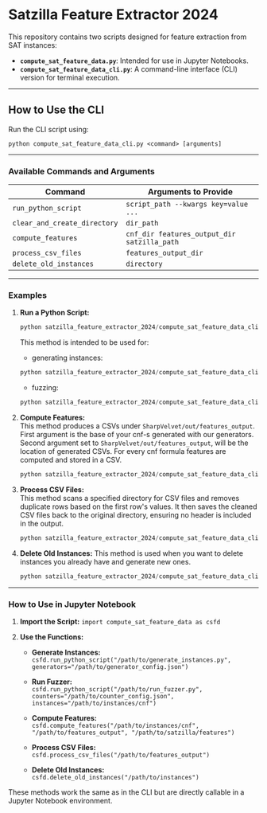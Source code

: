 # Satzilla Feature Extractor 2024

This repository contains two scripts designed for feature extraction from SAT instances:

- **`compute_sat_feature_data.py`**: Intended for use in Jupyter Notebooks.
- **`compute_sat_feature_data_cli.py`**: A command-line interface (CLI) version for terminal execution.

---

## How to Use the CLI

Run the CLI script using:

`python compute_sat_feature_data_cli.py <command> [arguments]`

---

### **Available Commands and Arguments**

| Command                       | Arguments to Provide                            |
|------------------------------|-------------------------------------------------|
| `run_python_script`           | `script_path --kwargs key=value ...`            |
| `clear_and_create_directory`  | `dir_path`                                      |
| `compute_features`            | `cnf_dir features_output_dir satzilla_path`    |
| `process_csv_files`           | `features_output_dir`                           |
| `delete_old_instances`        | `directory`                                     |

---

### **Examples**

1. **Run a Python Script:**
   ```python
   python satzilla_feature_extractor_2024/compute_sat_feature_data_cli.py run_python_script /path/to/script.py --kwargs key1=value1 key2=value2
   ```

   This method is intended to be used for:
   
   - generating instances: 
   ```python
   python satzilla_feature_extractor_2024/compute_sat_feature_data_cli.py run_python_script     /path/to/cse3000-how-to-break-a-solver/SharpVelvet/src/generate_instances.py     --kwargs generators=/path/to/cse3000-how-to-break-a-solver/SharpVelvet/tool-config/example_generator_config_mc.json
   ```
   - fuzzing: 
   ```python
   python satzilla_feature_extractor_2024/compute_sat_feature_data_cli.py run_python_script     /path/to/cse3000-how-to-break-a-solver/SharpVelvet/src/run_fuzzer.py     --kwargs counters=/path/to/cse3000-how-to-break-a-solver/SharpVelvet/tool-config/example_counter_config_mc.json     instances=/path/to/cse3000-how-to-break-a-solver/SharpVelvet/out/instances/cnf
   ```

2. **Compute Features:**<br>
    This method produces a CSVs under `SharpVelvet/out/features_output`. First argument is the base of your cnf-s generated with our generators. Second argument set to `SharpVelvet/out/features_output`, will be the location of generated CSVs. For every cnf formula features are computed and stored in a CSV.
   ```python
   python satzilla_feature_extractor_2024/compute_sat_feature_data_cli.py compute_features     /path/to/cse3000-how-to-break-a-solver/SharpVelvet/out/instances/cnf     /path/to/cse3000-how-to-break-a-solver/SharpVelvet/out/features_output     /path/to/revisiting_satzilla/SAT-features-competition2024/features
   ```

3. **Process CSV Files:**<br>
    This method scans a specified directory for CSV files and removes duplicate rows based on the first row's values. It then saves the cleaned CSV files back to the original directory, ensuring no header is included in the output.
   ```python
   python satzilla_feature_extractor_2024/compute_sat_feature_data_cli.py process_csv_files     /path/to/cse3000-how-to-break-a-solver/SharpVelvet/out/features_output
   ```

4. **Delete Old Instances:**
    This method is used when you want to delete instances you already have and generate new ones.
   ```python
   python satzilla_feature_extractor_2024/compute_sat_feature_data_cli.py delete_old_instances     /path/to/cse3000-how-to-break-a-solver/SharpVelvet/out/instances
   ```

---

### **How to Use in Jupyter Notebook**

1. **Import the Script:**
   `import compute_sat_feature_data as csfd`

2. **Use the Functions:**
   - **Generate Instances:**  
     `csfd.run_python_script("/path/to/generate_instances.py", generators="/path/to/generator_config.json")`

   - **Run Fuzzer:**  
     `csfd.run_python_script("/path/to/run_fuzzer.py", counters="/path/to/counter_config.json", instances="/path/to/instances/cnf")`

   - **Compute Features:**  
     `csfd.compute_features("/path/to/instances/cnf", "/path/to/features_output", "/path/to/satzilla/features")`

   - **Process CSV Files:**  
     `csfd.process_csv_files("/path/to/features_output")`

   - **Delete Old Instances:**  
     `csfd.delete_old_instances("/path/to/instances")`

These methods work the same as in the CLI but are directly callable in a Jupyter Notebook environment.